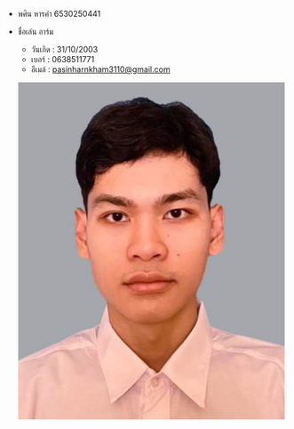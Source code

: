 - พศิน หารคำ 6530250441
- ชื่อเล่น อาร์ม
  - วันเกิด : 31/10/2003
  - เบอร์ : 0638511771
  - อีเมล์ : pasinharnkham3110@gmail.com
  
 


  ![Alt text](IMG_3354.jpeg)
